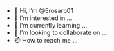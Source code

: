 - 👋 Hi, I’m @Erosaro01
- 👀 I’m interested in ...
- 🌱 I’m currently learning ...
- 💞️ I’m looking to collaborate on ...
- 📫 How to reach me ...

<!---
Erosaro01/Erosaro01 is a ✨ special ✨ repository because its `README.md` (this file) appears on your GitHub profile.
You can click the Preview link to take a look at your changes.
---fj
kajfdof

